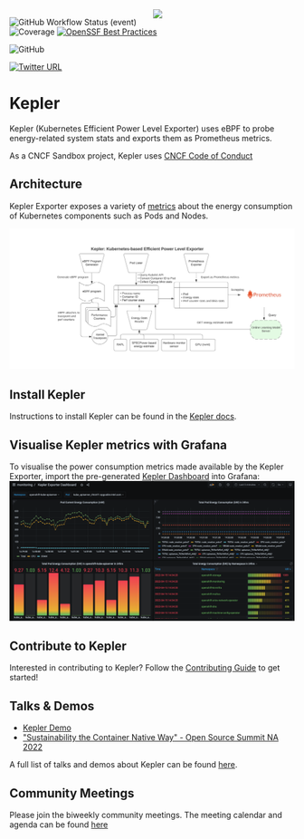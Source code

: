 <img align="right" width="250px" src="https://user-images.githubusercontent.com/17484350/138557170-d8079b94-a517-4366-ade8-8d473e3f3f1d.jpg">

![GitHub Workflow Status (event)](https://img.shields.io/github/actions/workflow/status/sustainable-computing-io/kepler/unit_test.yml?branch=main&label=CI)
![Coverage](https://img.shields.io/badge/Coverage-42.1%25-yellow)
[![OpenSSF Best Practices](https://bestpractices.coreinfrastructure.org/projects/7391/badge)](https://bestpractices.coreinfrastructure.org/projects/7391)
<!--
[![GoDoc](https://godoc.org/github.com/kubernetes/kube-state-metrics?status.svg)](https://godoc.org/github.com/kubernetes/kube-state-metrics)
-->

![GitHub](https://img.shields.io/github/license/sustainable-computing-io/kepler)

[![Twitter URL](https://img.shields.io/twitter/url/https/twitter.com/KeplerProject.svg?style=social&label=Follow%20%40KeplerProject)](https://twitter.com/KeplerProject)

# Kepler
Kepler (Kubernetes Efficient Power Level Exporter) uses eBPF to probe energy-related system stats and exports them as Prometheus metrics.

As a CNCF Sandbox project, Kepler uses [CNCF Code of Conduct](https://github.com/cncf/foundation/blob/main/code-of-conduct.md)
## Architecture
Kepler Exporter exposes a variety of [metrics](https://sustainable-computing.io/design/metrics/) about the energy consumption of Kubernetes components such as Pods and Nodes. 

![Architecture](doc/kepler-arch.png)

## Install Kepler
Instructions to install Kepler can be found in the [Kepler docs](https://sustainable-computing.io/installation/kepler/).

## Visualise Kepler metrics with Grafana
To visualise the power consumption metrics made available by the Kepler Exporter, import the pre-generated [Kepler Dashboard](grafana-dashboards/Kepler-Exporter.json) into Grafana:
 ![Sample Grafana dashboard](doc/dashboard.png)

## Contribute to Kepler
Interested in contributing to Kepler? Follow the [Contributing Guide](CONTRIBUTING.md) to get started!

## Talks & Demos
- [Kepler Demo](https://www.youtube.com/watch?v=P5weULiBl60)
- ["Sustainability the Container Native Way" - Open Source Summit NA 2022](doc/OSS-NA22.pdf)

A full list of talks and demos about Kepler can be found [here](https://github.com/sustainable-computing-io/kepler-doc/tree/main/demos).

## Community Meetings
Please join the biweekly community meetings. The meeting calendar and agenda can be found [here](https://github.com/sustainable-computing-io/community/blob/main/community-event.md)
